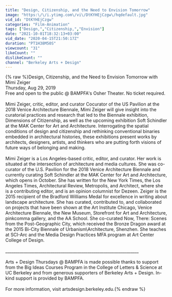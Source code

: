 ```yaml
---
title: "Design, Citizenship, and the Need to Envision Tomorrow"
image: "https:\/\/i.ytimg.com\/vi\/DtKYHEjCzgw\/hqdefault.jpg"
vid_id: "DtKYHEjCzgw"
categories: "Film-Animation"
tags: ["Design,","Citizenship,","Envision"]
date: "2021-10-01T18:32:13+03:00"
vid_date: "2020-04-15T21:50:17Z"
duration: "PT1H38M50S"
viewcount: "31"
likeCount: ""
dislikeCount: ""
channel: "Berkeley Arts + Design"
---
```

{% raw %}Design, Citizenship, and the Need to Envision Tomorrow with Mimi Zeiger<br />Thursday, Aug 29, 2019<br />Free and open to the public @ BAMPFA's Osher Theater. No ticket required.<br /><br />Mimi Zeiger, critic, editor, and curator Cocurator of the US Pavilion at the 2018 Venice Architecture Biennale, Mimi Zeiger will give insight into the curatorial practices and research that led to the Biennale exhibition, Dimensions of Citizenship, as well as the upcoming exhibition Soft Schindler at the MAK Center for Art and Architecture. Interrogating the spatial conditions of design and citizenship and rethinking conventional binaries embedded in architectural histories, these exhibitions present works by architects, designers, artists, and thinkers who are putting forth visions of future ways of belonging and making. <br /><br />Mimi Zeiger is a Los Angeles-based critic, editor, and curator. Her work is situated at the intersection of architecture and media cultures. She was co-curator of the U.S. Pavilion for the 2018 Venice Architecture Biennale and currently curating Soft Schindler at the MAK Center for Art and Architecture, which opens in October. She has written for the New York Times, the Los Angeles Times, Architectural Review, Metropolis, and Architect, where she is a contributing editor, and is an opinion columnist for Dezeen. Zeiger is the 2015 recipient of the Bradford Williams Medal for excellence in writing about landscape architecture. She has curated, contributed to, and collaborated on projects that have been shown at the Art Institute Chicago, Venice Architecture Biennale, the New Museum, Storefront for Art and Architecture, pinkcomma gallery, and the AA School. She co-curated Now, There: Scenes from the Post-Geographic City, which received the Bronze Dragon award at the 2015 Bi-City Biennale of Urbanism\Architecture, Shenzhen. She teaches at SCI-Arc and the Media Design Practices MFA program at Art Center College of Design.<br /><br />_________________________________________________________________<br /><br />Arts + Design Thursdays @ BAMPFA is made possible thanks to support from the Big Ideas Courses Program in the College of Letters &amp; Science at UC Berkeley and from generous supporters of Berkeley Arts + Design. In-kind support is provided by BAMPFA.<br /><br />For more information, visit artsdesign.berkeley.edu.{% endraw %}

